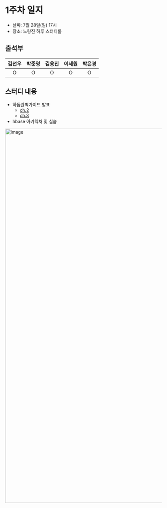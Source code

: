 # 1주차 일지
- 날짜: 7월 28일(일) 17시
- 장소: 노량진 하루 스터디룸

## 출석부
|김선우|박준영|김용진|이세원|박은경|
|:---:|:---:|:---:|:---:|:---:|
|O|O|O|O|O|

## 스터디 내용
- 하둡완벽가이드 발표
  - [ch.2](https://github.com/LandvibeDev/2025-hadoop/blob/main/books/ch02.md)
  - [ch.3](https://github.com/LandvibeDev/2025-hadoop/blob/main/books/ch03.md)   
- hbase 아키텍처 및 실습

<img width="1600" height="1200" alt="image" src="https://github.com/user-attachments/assets/70e5821f-7689-4e35-9036-863ba07992f7" />

